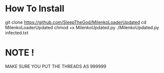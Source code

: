 # How To Install
git clone https://github.com/SleepTheGod/MilenkoLoaderUpdated
cd MilenkoLoaderUpdated
chmod +x MilenkoUpdated.py
./MilenkoUpdated.py infected.txt

# NOTE !
MAKE SURE YOU PUT THE THREADS AS 999999
